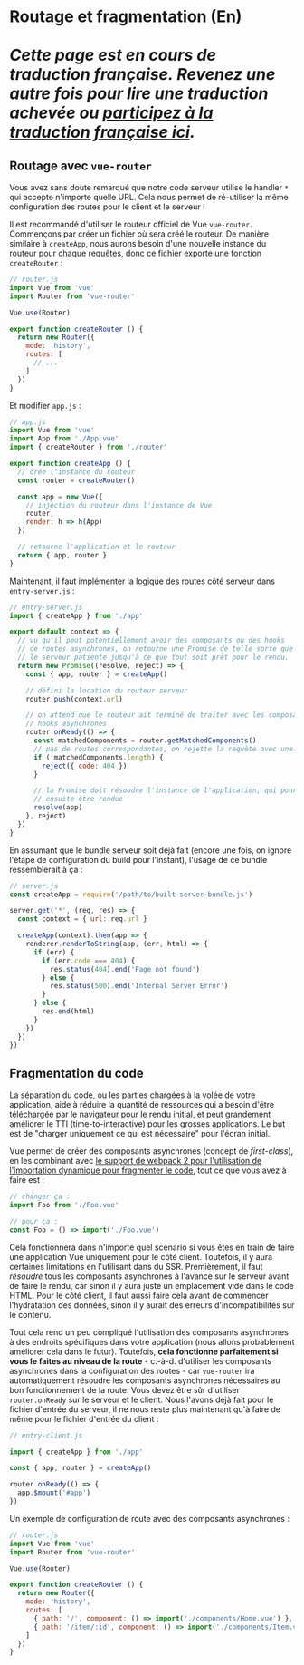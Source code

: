 # Routage et fragmentation (En) <br><br> *Cette page est en cours de traduction française. Revenez une autre fois pour lire une traduction achevée ou [participez à la traduction française ici](https://github.com/vuejs-fr/vue-ssr-docs).*

## Routage avec `vue-router`

Vous avez sans doute remarqué que notre code serveur utilise le handler `*` qui accepte n'importe quelle URL. Cela nous permet de ré-utiliser la même configuration des routes pour le client et le serveur !

Il est recommandé d'utiliser le routeur officiel de Vue `vue-router`. Commençons par créer un fichier où sera créé le routeur. De manière similaire à `createApp`, nous aurons besoin d'une nouvelle instance du routeur pour chaque requêtes, donc ce fichier exporte une fonction `createRouter` :

``` js
// router.js
import Vue from 'vue'
import Router from 'vue-router'

Vue.use(Router)

export function createRouter () {
  return new Router({
    mode: 'history',
    routes: [
      // ...
    ]
  })
}
```

Et modifier `app.js` : 

``` js
// app.js
import Vue from 'vue'
import App from './App.vue'
import { createRouter } from './router'

export function createApp () {
  // crée l'instance du routeur 
  const router = createRouter()

  const app = new Vue({
    // injection du routeur dans l'instance de Vue
    router,
    render: h => h(App)
  })

  // retourne l'application et le routeur 
  return { app, router }
}
```

Maintenant, il faut implémenter la logique des routes côté serveur dans `entry-server.js` :

``` js
// entry-server.js
import { createApp } from './app'

export default context => {
  // vu qu'il peut potentiellement avoir des composants ou des hooks
  // de routes asynchrones, on retourne une Promise de telle sorte que
  // le serveur patiente jusqu'à ce que tout soit prêt pour le rendu.
  return new Promise((resolve, reject) => {
    const { app, router } = createApp()

    // défini la location du routeur serveur
    router.push(context.url)

    // on attend que le routeur ait terminé de traiter avec les composants et 
    // hooks asynchrones    
    router.onReady(() => {
      const matchedComponents = router.getMatchedComponents()
      // pas de routes correspondantes, on rejette la requête avec une 404
      if (!matchedComponents.length) {
        reject({ code: 404 })
      }

      // la Promise doit résoudre l'instance de l'application, qui pourra 
      // ensuite être rendue
      resolve(app)
    }, reject)
  })
}
```

En assumant que le bundle serveur soit déjà fait (encore une fois, on ignore l'étape de configuration du build pour l'instant), l'usage de ce bundle ressemblerait à ça :


``` js
// server.js
const createApp = require('/path/to/built-server-bundle.js')

server.get('*', (req, res) => {
  const context = { url: req.url }

  createApp(context).then(app => {
    renderer.renderToString(app, (err, html) => {
      if (err) {
        if (err.code === 404) {
          res.status(404).end('Page not found')
        } else {
          res.status(500).end('Internal Server Error')
        }
      } else {
        res.end(html)
      }
    })
  })
})
```

## Fragmentation du code

La séparation du code, ou les parties chargées à la volée de votre application, aide à réduire la quantité de ressources qui a besoin d'être téléchargée par le navigateur pour le rendu initial, et peut grandement améliorer le TTI (time-to-interactive) pour les grosses applications. Le but est de "charger uniquement ce qui est nécessaire" pour l'écran initial.

Vue permet de créer des composants asynchrones (concept de *first-class*), en les combinant avec [le support de webpack 2 pour l'utilisation de l'importation dynamique pour fragmenter le code](https://webpack.js.org/guides/code-splitting-async/), tout ce que vous avez à faire est :

``` js
// changer ça :
import Foo from './Foo.vue'

// pour ça :
const Foo = () => import('./Foo.vue')
```

Cela fonctionnera dans n'importe quel scénario si vous êtes en train de faire une application Vue uniquement pour le côté client. Toutefois, il y aura certaines limitations en l'utilisant dans du SSR. Premièrement, il faut *résoudre* tous les composants asynchrones à l'avance sur le serveur avant de faire le rendu, car sinon il y aura juste un emplacement vide dans le code HTML. Pour le côté client, il faut aussi faire cela avant de commencer l'hydratation des données, sinon il y aurait des erreurs d'incompatibilités sur le contenu.

Tout cela rend un peu compliqué l'utilisation des composants asynchrones à des endroits spécifiques dans votre application (nous allons probablement améliorer cela dans le futur). Toutefois, **cela fonctionne parfaitement si vous le faites au niveau de la route** - c.-à-d. d'utiliser les composants asynchrones dans la configuration des routes - car `vue-router` ira automatiquement résoudre les composants asynchrones nécessaires au bon fonctionnement de la route. Vous devez être sûr d'utiliser `router.onReady` sur le serveur et le client. Nous l'avons déjà fait pour le fichier d'entrée du serveur, il ne nous reste plus maintenant qu'à faire de même pour le fichier d'entrée du client :

``` js
// entry-client.js

import { createApp } from './app'

const { app, router } = createApp()

router.onReady(() => {
  app.$mount('#app')
})
```

Un exemple de configuration de route avec des composants asynchrones :

``` js
// router.js
import Vue from 'vue'
import Router from 'vue-router'

Vue.use(Router)

export function createRouter () {
  return new Router({
    mode: 'history',
    routes: [
      { path: '/', component: () => import('./components/Home.vue') },
      { path: '/item/:id', component: () => import('./components/Item.vue') }
    ]
  })
}
```
